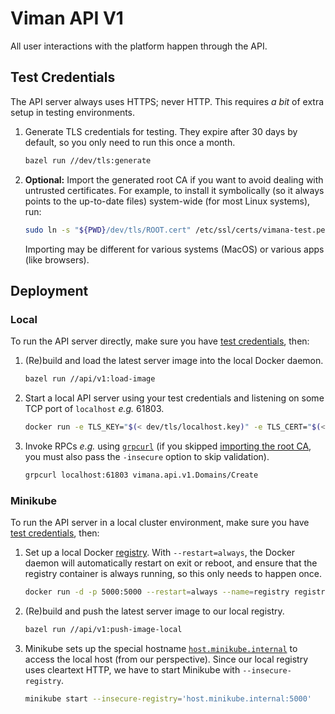# Viman API V1

All user interactions with the platform happen through the API.

## Test Credentials

The API server always uses HTTPS; never HTTP.
This requires *a bit* of extra setup in testing environments.

1. Generate TLS credentials for testing.
   They expire after 30 days by default,
   so you only need to run this once a month.
   ```bash
   bazel run //dev/tls:generate
   ```
2. **Optional:** Import the generated root CA
   if you want to avoid dealing with untrusted certificates.
   For example, to install it symbolically
   (so it always points to the up-to-date files)
   system-wide (for most Linux systems), run:
   ```bash
   sudo ln -s "${PWD}/dev/tls/ROOT.cert" /etc/ssl/certs/vimana-test.pem
   ```
   Importing may be different for various systems (MacOS) or various apps (like browsers).

## Deployment

### Local

To run the API server directly,
make sure you have [test credentials](#test-credentials),
then:

1. (Re)build and load the latest server image into the local Docker daemon.
   ```bash
   bazel run //api/v1:load-image
   ```
2. Start a local API server using your test credentials
   and listening on some TCP port of `localhost` *e.g.* 61803.
   ```bash
   docker run -e TLS_KEY="$(< dev/tls/localhost.key)" -e TLS_CERT="$(< dev/tls/localhost.cert)" -p 61803:443 --rm vimana-api-v1:latest
   ```
3. Invoke RPCs *e.g.* using [`grpcurl`](https://github.com/fullstorydev/grpcurl)
   (if you skipped [importing the root CA](#test-credentials),
   you must also pass the `-insecure` option to skip validation).
   ```bash
   grpcurl localhost:61803 vimana.api.v1.Domains/Create
   ```

### Minikube

To run the API server in a local cluster environment,
make sure you have [test credentials](#test-credentials),
then:

1. Set up a local Docker [registry](https://hub.docker.com/_/registry).
   With `--restart=always`,
   the Docker daemon will automatically restart on exit or reboot,
   and ensure that the registry container is always running,
   so this only needs to happen once.
   ```bash
   docker run -d -p 5000:5000 --restart=always --name=registry registry:latest
   ```
2. (Re)build and push the latest server image to our local registry.
   ```bash
   bazel run //api/v1:push-image-local
   ```
3. Minikube sets up the special hostname
   [`host.minikube.internal`](https://minikube.sigs.k8s.io/docs/handbook/host-access/)
   to access the local host (from our perspective).
   Since our local registry uses cleartext HTTP,
   we have to start Minikube with `--insecure-registry`.
   ```bash
   minikube start --insecure-registry='host.minikube.internal:5000'
   ```
